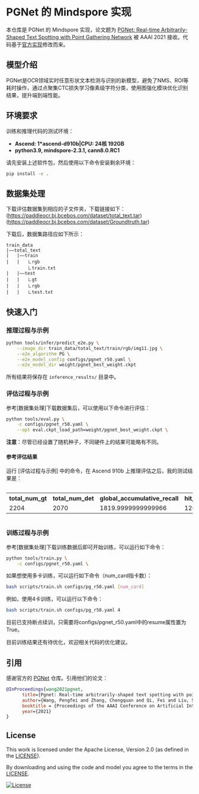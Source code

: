 # PGNet 的 Mindspore 实现

本仓库是 PGNet 的 Mindspore 实现，论文题为 [PGNet: Real-time Arbitrarily-Shaped Text Spotting with Point Gathering Network](https://arxiv.org/abs/2104.05458) 被 AAAI 2021 接收。代码基于[官方实现](https://github.com/PaddlePaddle/PaddleOCR/blob/release/2.6/doc/doc_ch/algorithm_e2e_pgnet.md)修改而来。

## 模型介绍
PGNet是OCR领域实时任意形状文本检测与识别的新模型，避免了NMS、ROI等耗时操作，通过点聚集CTC损失学习像素级字符分类，使用图强化模块优化识别结果，提升端到端性能。

## 环境要求
训练和推理代码的测试环境：

- **Ascend: 1*ascend-d910b|CPU: 24核 192GB**
- **python3.9, mindspore-2.3.1, cann8.0.RC1**

请先安装上述软件包，然后使用以下命令安装剩余环境：

```bash
pip install -e .
```

## 数据集处理
下载评估数据集到相应的子文件夹，下载链接如下：
(https://paddleocr.bj.bcebos.com/dataset/total_text.tar)
(https://paddleocr.bj.bcebos.com/dataset/Groundtruth.tar)

下载后，数据集路径应如下所示：

```
train_data
|——total_text
|   |——train
|   |   ㇗rgb
        ㇗train.txt
|   |——test
|   |   ㇗gt
|   |   ㇗rgb
|   |   ㇗test.txt
```

## 快速入门

### 推理过程与示例
```bash
python tools/infer/predict_e2e.py \
    --image_dir train_data/total_text/train/rgb/img11.jpg \
    --e2e_algorithm PG \
    --e2e_model_config configs/pgnet_r50.yaml \
    --e2e_model_dir weight/pgnet_best_weight.ckpt
```
所有结果将保存在 `inference_results/` 目录中。

### 评估过程与示例

参考[数据集处理]下载数据集后，可以使用以下命令进行评估：

```bash
python tools/eval.py \
    -c configs/pgnet_r50.yaml \
    --opt eval.ckpt_load_path=weight/pgnet_best_weight.ckpt \
```

**注意**：尽管已经设置了随机种子，不同硬件上的结果可能略有不同。

#### 参考评估结果
运行 [评估过程与示例] 中的命令，在 Ascend 910b 上推理评估之后，我的测试结果是：

<div style="overflow-x: auto;">
    <table>
        <tr>
            <th>total_num_gt</th>
            <th>total_num_det</th>
            <th>global_accumulative_recall</th>
            <th>hit_str_count</th>
            <th>recall</th>
            <th>precision</th>
            <th>f_score</th>
            <th>seqerr</th>
            <th>recall_e2e</th>
            <th>precision_e2e</th>
            <th>f_score_e2e</th>
        </tr>
        <tr>
            <td>2204</td>
            <td>2070</td>
            <td>1819.9999999999966</td>
            <td>1266</td>
            <td>0.8257713248638823</td>
            <td>0.8765217391304333</td>
            <td>0.8503900216750798</td>
            <td>0.3043956043956031</td>
            <td>0.574410163339383</td>
            <td>0.6115942028985507</td>
            <td>0.5924192793635938</td>
        </tr>
    </table>
</div>

### 训练过程与示例

参考[数据集处理]下载训练数据后即可开始训练，可以运行如下命令：

```bash
python tools/train.py \
    -c configs/pgnet_r50.yaml \
```

如果想使用多卡训练，可以运行如下命令（num_card指卡数）：

```bash
bash scripts/train.sh configs/pg_r50.yaml [num_card]
```

例如，使用4卡训练，可以运行以下命令：

```bash
bash scripts/train.sh configs/pg_r50.yaml 4
```

目前已支持断点续训，只需要将configs/pgnet_r50.yaml中的resume属性置为True。

目前训练结果还有待优化，欢迎相关代码的优化建议。

## 引用

感谢官方的 [PGNet](https://github.com/PaddlePaddle/PaddleOCR) 仓库。引用他们的论文：

```bibtex
@InProceedings{wang2021pgnet,
      title={Pgnet: Real-time arbitrarily-shaped text spotting with point gathering network},
      author={Wang, Pengfei and Zhang, Chengquan and Qi, Fei and Liu, Shanshan and Zhang, Xiaoqiang and Lyu, Pengyuan and Han, Junyu and Liu, Jingtuo and Ding, Errui and Shi, Guangming},
      booktitle = {Proceedings of the AAAI Conference on Artificial Intelligence},
      year={2021}
}
```

## License

This work is licensed under the Apache License, Version 2.0 (as defined in the [LICENSE](LICENSE.txt)).

By downloading and using the code and model you agree to the terms in the  [LICENSE](LICENSE.txt).

[![License](https://img.shields.io/badge/License-Apache--2.0-929292)](https://www.apache.org/licenses/LICENSE-2.0)
